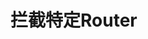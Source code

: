 <!--
 * @Author: your name
 * @Date: 2021-02-12 14:15:18
 * @LastEditTime: 2021-02-12 14:15:53
 * @LastEditors: Please set LastEditors
 * @Description: In User Settings Edit
 * @FilePath: /vuepress-starter/docs/Projects/VenueOnlineManageSystem/2-VueRouterConstruction/2-0-FileConstruction/README.md
-->
# 拦截特定Router